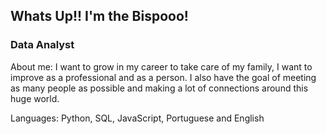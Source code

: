 ## Whats Up!! I'm the Bispooo!


### Data Analyst

About me: I want to grow in my career to take care of my family, 
I want to improve as a professional and as a person. 
I also have the goal of meeting as many people as possible and making a lot of connections around this huge world.


Languages: Python, SQL, JavaScript, Portuguese and English 
